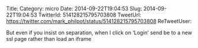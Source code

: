 Title: 
Category: micro
Date: 2014-09-22T19:04:53
Slug: 2014-09-22T19:04:53
TwitterId: 514128215795703808
TweetUrl: https://twitter.com/mark_philpot/status/514128215795703808
ReTweetUser: 

But even if you insist on separation, when I click on ‘Login’ send be to a new ssl page rather than load an iframe